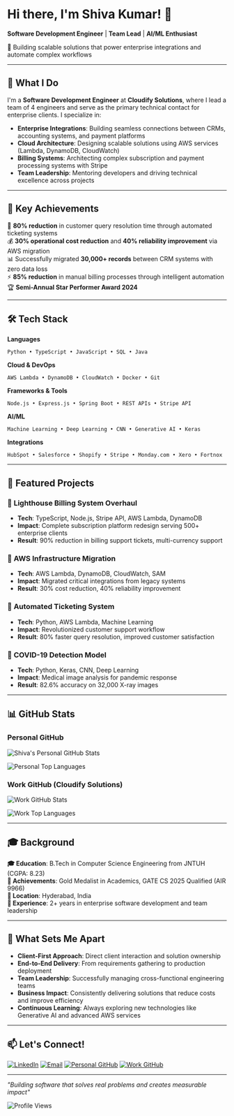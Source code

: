 # Hi there, I'm Shiva Kumar! 👋

**Software Development Engineer** | **Team Lead** | **AI/ML Enthusiast**

🚀 Building scalable solutions that power enterprise integrations and automate complex workflows

---

## 🔧 What I Do

I'm a **Software Development Engineer** at **Cloudify Solutions**, where I lead a team of 4 engineers and serve as the primary technical contact for enterprise clients. I specialize in:

- **Enterprise Integrations**: Building seamless connections between CRMs, accounting systems, and payment platforms
- **Cloud Architecture**: Designing scalable solutions using AWS services (Lambda, DynamoDB, CloudWatch)
- **Billing Systems**: Architecting complex subscription and payment processing systems with Stripe
- **Team Leadership**: Mentoring developers and driving technical excellence across projects

---

## 💼 Key Achievements

🎯 **80% reduction** in customer query resolution time through automated ticketing systems  
💰 **30% operational cost reduction** and **40% reliability improvement** via AWS migration  
📊 Successfully migrated **30,000+ records** between CRM systems with zero data loss  
⚡ **85% reduction** in manual billing processes through intelligent automation  
🏆 **Semi-Annual Star Performer Award 2024**

---

## 🛠️ Tech Stack

**Languages**
```
Python • TypeScript • JavaScript • SQL • Java
```

**Cloud & DevOps**
```
AWS Lambda • DynamoDB • CloudWatch • Docker • Git
```

**Frameworks & Tools**
```
Node.js • Express.js • Spring Boot • REST APIs • Stripe API
```

**AI/ML**
```
Machine Learning • Deep Learning • CNN • Generative AI • Keras
```

**Integrations**
```
HubSpot • Salesforce • Shopify • Stripe • Monday.com • Xero • Fortnox
```

---

## 🚀 Featured Projects

### 🏢 **Lighthouse Billing System Overhaul**
- **Tech**: TypeScript, Node.js, Stripe API, AWS Lambda, DynamoDB
- **Impact**: Complete subscription platform redesign serving 500+ enterprise clients
- **Result**: 90% reduction in billing support tickets, multi-currency support

### 🔄 **AWS Infrastructure Migration**
- **Tech**: AWS Lambda, DynamoDB, CloudWatch, SAM
- **Impact**: Migrated critical integrations from legacy systems
- **Result**: 30% cost reduction, 40% reliability improvement

### 🎫 **Automated Ticketing System**
- **Tech**: Python, AWS Lambda, Machine Learning
- **Impact**: Revolutionized customer support workflow
- **Result**: 80% faster query resolution, improved customer satisfaction

### 🏥 **COVID-19 Detection Model**
- **Tech**: Python, Keras, CNN, Deep Learning
- **Impact**: Medical image analysis for pandemic response
- **Result**: 82.6% accuracy on 32,000 X-ray images

---

## 📊 GitHub Stats

### Personal GitHub
![Shiva's Personal GitHub Stats](https://github-readme-stats.vercel.app/api?username=TeralaShivaKumar&show_icons=true&theme=radical&count_private=true)

![Personal Top Languages](https://github-readme-stats.vercel.app/api/top-langs/?username=TeralaShivaKumar&layout=compact&theme=radical)

### Work GitHub (Cloudify Solutions)
![Work GitHub Stats](https://github-readme-stats.vercel.app/api?username=skr-cloudify&show_icons=true&theme=dark&count_private=true)

![Work Top Languages](https://github-readme-stats.vercel.app/api/top-langs/?username=skr-cloudify&layout=compact&theme=dark)

---

## 🎓 Background

**🎓 Education**: B.Tech in Computer Science Engineering from JNTUH (CGPA: 8.23)  
**🏅 Achievements**: Gold Medalist in Academics, GATE CS 2025 Qualified (AIR 9966)  
**📍 Location**: Hyderabad, India  
**💼 Experience**: 2+ years in enterprise software development and team leadership

---

## 🌟 What Sets Me Apart

- **Client-First Approach**: Direct client interaction and solution ownership
- **End-to-End Delivery**: From requirements gathering to production deployment
- **Team Leadership**: Successfully managing cross-functional engineering teams
- **Business Impact**: Consistently delivering solutions that reduce costs and improve efficiency
- **Continuous Learning**: Always exploring new technologies like Generative AI and advanced AWS services

---

## 📫 Let's Connect!

[![LinkedIn](https://img.shields.io/badge/LinkedIn-0077B5?style=for-the-badge&logo=linkedin&logoColor=white)](https://www.linkedin.com/in/shiva-kumar-terala/)
[![Email](https://img.shields.io/badge/Email-D14836?style=for-the-badge&logo=gmail&logoColor=white)](mailto:shivakumarterala@gmail.com)
[![Personal GitHub](https://img.shields.io/badge/Personal_GitHub-100000?style=for-the-badge&logo=github&logoColor=white)](https://github.com/shivakumarterala)
[![Work GitHub](https://img.shields.io/badge/Work_GitHub-181717?style=for-the-badge&logo=github&logoColor=white)](https://github.com/skr-cloudify)

---

*"Building software that solves real problems and creates measurable impact"*

![Profile Views](https://komarev.com/ghpvc/?username=shivakumarterala&color=brightgreen)
